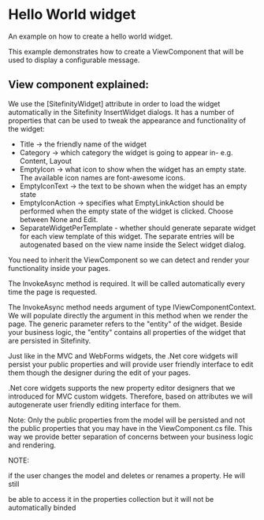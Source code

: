 # Hello World widget
An example on how to create a hello world widget.

This example demonstrates how to create a ViewComponent that will be used to display a configurable message.

## View component explained: 

We use the [SitefinityWidget] attribute in order to load the widget automatically in the Sitefinity InsertWidget dialogs.
It has a number of properties that can be used to tweak the appearance and functionality of the widget:

* Title -> the friendly name of the widget
* Category -> which category the widget is going to appear in- e.g. Content, Layout
* EmptyIcon -> what icon to show when the widget has an empty state. The available icon names are font-awesome icons.
* EmptyIconText -> the text to be shown when the widget has an empty state
* EmptyIconAction -> specifies what EmptyLinkAction should be performed when the empty state of the widget is clicked. Choose between None and Edit.
* SeparateWidgetPerTemplate - whether should generate separate widget for each view template of this widget. The separate entries will be autogenated based on the view name inside the Select widget dialog.

You need to inherit the ViewComponent so we can detect and render your functionality inside your pages.

The InvokeAsync method is required. It will be called automatically every time the page is requested.

The InvokeAsync method needs argument of type IViewComponentContext<T>. We will populate directly the argument in this method when we render the page. The generic parameter refers to the "entity" of the widget. Beside your business logic, the "entity" contains all properties of the widget that are persisted in Sitefinity.

Just like in the MVC and WebForms widgets, the .Net core widgets will persist your public properties and will provide user friendly interface to edit them though the designer during the edit of your pages.  

.Net core widgets supports the new property editor designers that we introduced for MVC custom widgets. Therefore, based on attributes we will autogenerate user friendly editing interface for them. 

Note: Only the public properties from the model will be persisted and not the public properties that you may have in the ViewComponent.cs file. This way we provide better separation of concerns between your business logic and rendering. 

NOTE: 

if the user changes the model and deletes or renames a property. He will still 

be able to access it in the properties collection but it will not be automatically binded 